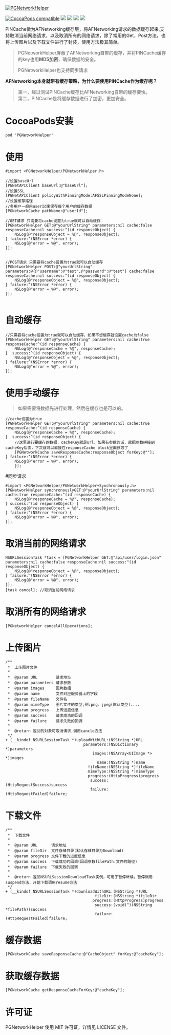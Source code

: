 [![PGNetworkHelper](http://upload-images.jianshu.io/upload_images/1340308-6532130a70265dab.png?imageMogr2/auto-orient/strip%7CimageView2/2/w/1240)](https://github.com/xiaozhuxiong121/PGNetworkHelper)  

[![CocoaPods compatible](https://img.shields.io/cocoapods/v/PGNetworkHelper.svg)](https://cocoapods.org/pods/PGNetworkHelper)
![](https://img.shields.io/badge/platform-iOS-red.svg) ![](https://img.shields.io/badge/language-Objective--C-orange.svg)
![](https://img.shields.io/badge/license-MIT%20License-brightgreen.svg) 
 [![](https://img.shields.io/badge/jianshu-piggybear-red.svg)](http://www.jianshu.com/u/3740632b2002)

PINCache做为AFNetworking缓存层，将AFNetworking请求的数据缓存起来,支持取消当前网络请求，以及取消所有的网络请求，除了常用的Get，Post方法，也将上传图片以及下载文件进行了封装，使用方法极其简单。  
> PGNetworkHelper屏蔽了AFNetworking自带的缓存，并将PINCache缓存的key也用**MD5加密**，确保数据的安全。  
> 
> PGNetworkHelper也支持同步请求

**AFNetworking本身就带有缓存策略，为什么要使用PINCache作为缓存呢？**
> 第一，经过测试PINCache缓存比AFNetworking自带的缓存要快。  
> 第二，PINCache是将缓存数据进行了加密，更加安全。

# CocoaPods安装
```
pod 'PGNetworkHelper'
```
# 使用
``` oc
#import <PGNetworkHelper/PGNetworkHelper.h>

//设置baseUrl
[PGNetAPIClient baseUrl:@"baseUrl"];
//设置SSL
[PGNetAPIClient policyWithPinningMode:AFSSLPinningModeNone];
//设置缓存路径
//多用户一般用userId来保存每个用户的缓存数据
[PGNetworkCache pathName:@"userId"];

//GET请求 只需要将cache设置为true就可以自动缓存
[PGNetworkHelper GET:@"yourUrlString" parameters:nil cache:false responseCache:nil success:^(id responseObject) {
    NSLog(@"responseObject = %@", responseObject);
} failure:^(NSError *error) {
    NSLog(@"error = %@", error);
}];


//POST请求 只需要将cache设置为true就可以自动缓存
[PGNetworkHelper POST:@"yourUrlString" parameters:@{@"username":@"test",@"password":@"test"} cache:false responseCache:nil success:^(id responseObject) {
    NSLog(@"responseObject = %@", responseObject);
} failure:^(NSError *error) {
    NSLog(@"error = %@", error);
}];
    
```
# 自动缓存
```
//只需要将cache设置为true就可以自动缓存，如果不想缓存就设置cache为false
[PGNetworkHelper GET:@"yourUrlString" parameters:nil cache:true responseCache:^(id responseCache) {
	NSLog(@"responseCache = %@", responseCache);
}  success:^(id responseObject) {
	NSLog(@"responseObject = %@", responseObject);
} failure:^(NSError *error) {
	NSLog(@"error = %@", error);
}];
```
# 使用手动缓存
> 如果需要将数据先进行处理，然后在缓存也是可以的。

```
//cache设置为true
[PGNetworkHelper GET:@"yourUrlString" parameters:nil cache:true responseCache:^(id responseCache) {
	NSLog(@"responseCache = %@", responseCache);
}  success:^(id responseObject) {
	//这里进行要缓存的数据，cacheKey就是url，如果有参数的话，就把参数拼接到cacheKey后面，下次就可以直接在responseCache block里面获取了
	[PGNetworkCache saveResponseCache:responseObject forKey:@""];
} failure:^(NSError *error) {
	NSLog(@"error = %@", error);
    }];
```
#同步请求
```
#import <PGNetworkHelper/PGNetworkHelper+Synchronously.h>
[PGNetworkHelper synchronouslyGET:@"yourUrlString" parameters:nil cache:true responseCache:^(id responseCache) {
	NSLog(@"responseCache = %@", responseCache);
} success:^(id responseObject) {
	NSLog(@"responseObject = %@", responseObject);
} failure:^(NSError *error) {
	NSLog(@"error = %@", error);
}];
```
# 取消当前的网络请求
```
NSURLSessionTask *task = [PGNetworkHelper GET:@"api/user/login.json" parameters:nil cache:false responseCache:nil success:^(id responseObject) {
	NSLog(@"responseObject = %@", responseObject);
} failure:^(NSError *error) {
	NSLog(@"error = %@", error);
}];
[task cancel]; //取消当前网络请求
```

# 取消所有的网络请求
```
[PGNetworkHelper cancelAllOperations];
```

# 上传图片
```
/**
 *  上传图片文件
 *
 *  @param URL        请求地址
 *  @param parameters 请求参数
 *  @param images     图片数组
 *  @param name       文件对应服务器上的字段
 *  @param fileName   文件名
 *  @param mimeType   图片文件的类型,例:png、jpeg(默认类型)....
 *  @param progress   上传进度信息
 *  @param success    请求成功的回调
 *  @param failure    请求失败的回调
 *
 *  @return 返回的对象可取消请求,调用cancle方法
 */
+ (__kindof NSURLSessionTask *)uploadWithURL:(NSString *)URL
                                  parameters:(NSDictionary *)parameters
                                      images:(NSArray<UIImage *> *)images
                                        name:(NSString *)name
                                    fileName:(NSString *)fileName
                                    mimeType:(NSString *)mimeType
                                    progress:(HttpProgress)progress
                                     success:(HttpRequestSuccess)success
                                     failure:(HttpRequestFailed)failure;
```

# 下载文件

```
/**
 *  下载文件
 *
 *  @param URL      请求地址
 *  @param fileDir  文件存储目录(默认存储目录为Download)
 *  @param progress 文件下载的进度信息
 *  @param success  下载成功的回调(回调参数filePath:文件的路径)
 *  @param failure  下载失败的回调
 *
 *  @return 返回NSURLSessionDownloadTask实例，可用于暂停继续，暂停调用suspend方法，开始下载调用resume方法
 */
+ (__kindof NSURLSessionTask *)downloadWithURL:(NSString *)URL
                                       fileDir:(NSString *)fileDir
                                      progress:(HttpProgress)progress
                                       success:(void(^)(NSString *filePath))success
                                       failure:(HttpRequestFailed)failure;
```

# 缓存数据
```
[PGNetworkCache saveResponseCache:@"CacheObject" forKey:@"cacheKey"];
```
# 获取缓存数据
```
[PGNetworkCache getResponseCacheForKey:@"cacheKey"];
```

# 许可证
PGNetworkHelper 使用 MIT 许可证，详情见 LICENSE 文件。